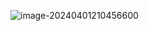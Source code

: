 ![image-20240401210456600](/home/morning/.config/Typora/typora-user-images/image-20240401210456600.png)
